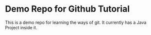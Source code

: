 # Demo Repo for Github Tutorial

This is a demo repo for learning the ways of git. It currently has a Java Project inside it. 
